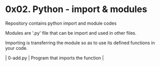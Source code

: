 # 0x02. Python - import & modules

Repository contains python import and module codes

Modules are '.py' file that can be import and used in other files. 

Importing is transferring the module so as to use its defined functions in your code.

| 0-add.py | Program that imports the function |
